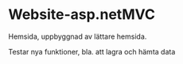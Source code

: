 # Website-asp.netMVC
Hemsida, uppbyggnad av lättare hemsida.

Testar nya funktioner, bla. att lagra och hämta data

